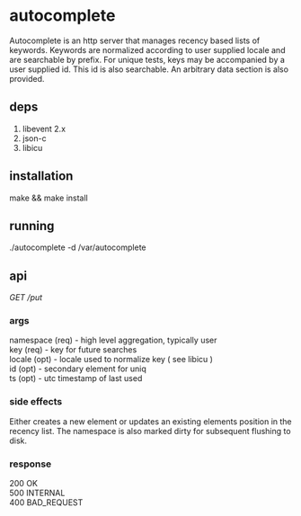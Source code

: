 # autocomplete

Autocomplete is an http server that manages recency based
lists of keywords. Keywords are normalized according to
user supplied locale and are searchable by prefix. For
unique tests, keys may be accompanied by a user supplied
id. This id is also searchable. An arbitrary data section
is also provided.

## deps

1. libevent 2.x
2. json-c
3. libicu

## installation

make && make install

## running

./autocomplete -d /var/autocomplete

## api

*GET /put*

### args

namespace (req) - high level aggregation, typically user  
key (req) - key for future searches  
locale (opt) - locale used to normalize key ( see libicu )  
id (opt) - secondary element for uniq  
ts (opt) - utc timestamp of last used  

### side effects

Either creates a new element or updates an existing elements
position in the recency list. The namespace is also marked
dirty for subsequent flushing to disk.

### response

200 OK  
500 INTERNAL  
400 BAD_REQUEST  


